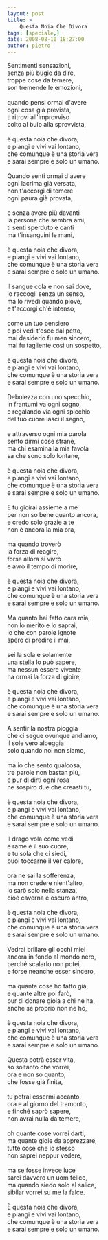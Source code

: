 ```yaml
---
layout: post
title: >
    Questa Noia Che Divora
tags: [speciale,]
date: 2008-08-10 18:27:00
author: pietro
---
```

Sentimenti sensazioni,<br/>senza più bugie da dire,<br/>troppe cose da temere,<br/>son tremende le emozioni,<br/><br/>quando pensi ormai d'avere<br/>ogni cosa già prevista,<br/>ti ritrovi all'improvviso<br/>colto al buio alla sprovvista,<br/><br/>è questa noia che divora,<br/>e piangi e vivi vai lontano,<br/>che comunque è una storia vera<br/>e sarai sempre e solo un umano.<br/><br/>Quando senti ormai d'avere<br/>ogni lacrima già versata,<br/>non t'accorgi di temere<br/>ogni paura già provata,<br/><br/>e senza avere più davanti<br/>la persona che sembra ami,<br/>ti senti sperduto e canti<br/>ma t'insanguini le mani,<br/><br/>è questa noia che divora,<br/>e piangi e vivi vai lontano,<br/>che comunque è una storia vera<br/>e sarai sempre e solo un umano.<br/><br/>Il sangue cola e non sai dove,<br/>lo raccogli senza un senso,<br/>ma lo rivedi quando piove,<br/>e t'accorgi ch'è intenso,<br/><br/>come un tuo pensiero<br/>e poi vedi t'esce dal petto,<br/>mai desiderio fu men sincero,<br/>mai fu tagliente così un sospetto,<br/><br/>è questa noia che divora,<br/>e piangi e vivi vai lontano,<br/>che comunque è una storia vera<br/>e sarai sempre e solo un umano.<br/><br/>Debolezza con uno specchio,<br/>in frantumi va ogni sogno,<br/>e regalando via ogni spicchio<br/>del tuo cuore lasci il segno,<br/><br/>e attraverso ogni mia parola<br/>sento dirmi cose strane,<br/>ma chi esamina la mia favola<br/>sa che sono solo lontane,<br/><br/>è questa noia che divora,<br/>e piangi e vivi vai lontano,<br/>che comunque è una storia vera<br/>e sarai sempre e solo un umano.<br/><br/>E tu gioirai assieme a me<br/>per non so bene quanto ancora,<br/>e credo solo grazie a te<br/>non è ancora la mia ora,<br/><br/>ma quando troverò<br/>la forza di reagire,<br/>forse allora sì vivrò<br/>e avrò il tempo di morire,<br/><br/>è questa noia che divora,<br/>e piangi e vivi vai lontano,<br/>che comunque è una storia vera<br/>e sarai sempre e solo un umano.<br/><br/>Ma quanto hai fatto cara mia,<br/>non lo merito e lo saprai,<br/>io che con parole ignote<br/>spero di predire il mai,<br/><br/>sei la sola e solamente<br/>una stella lo può sapere,<br/>ma nessun essere vivente<br/>ha ormai la forza di gioire,<br/><br/>è questa noia che divora,<br/>e piangi e vivi vai lontano,<br/>che comunque è una storia vera<br/>e sarai sempre e solo un umano.<br/><br/>A sentir la nostra pioggia<br/>che ci segue ovunque andiamo,<br/>il sole vero albeggia<br/>solo quando noi non siamo,<br/><br/>ma io che sento qualcosa,<br/>tre parole non bastan più,<br/>e pur di dirti ogni rosa<br/>ne sospiro due che creasti tu,<br/><br/>è questa noia che divora,<br/>e piangi e vivi vai lontano,<br/>che comunque è una storia vera<br/>e sarai sempre e solo un umano.<br/><br/>Il drago vola come vedi<br/>e rame è il suo cuore,<br/>e tu sola che ci siedi,<br/>puoi toccarne il ver calore,<br/><br/>ora ne sai la sofferenza,<br/>ma non credere nient'altro,<br/>io sarò solo nella stanza,<br/>cioè caverna e oscuro antro,<br/><br/>è questa noia che divora,<br/>e piangi e vivi vai lontano,<br/>che comunque è una storia vera<br/>e sarai sempre e solo un umano.<br/><br/>Vedrai brillare gli occhi miei<br/>ancora in fondo al mondo nero,<br/>perché scalarlo non potei,<br/>e forse neanche esser sincero,<br/><br/>ma quante cose ho fatto già,<br/>e quante altre poi farò,<br/>pur di donare gioia a chi ne ha,<br/>anche se proprio non ne ho,<br/><br/>è questa noia che divora,<br/>e piangi e vivi vai lontano,<br/>che comunque è una storia vera<br/>e sarai sempre e solo un umano.<br/><br/>Questa potrà esser vita,<br/>so soltanto che vorrei,<br/>ora e non so quanto,<br/>che fosse già finita,<br/><br/>tu potrai essermi accanto,<br/>ora e al giorno del tramonto,<br/>e finché saprò sapere,<br/>non avrai nulla da temere,<br/><br/>oh quante cose vorrei darti,<br/>ma quante gioie da apprezzare,<br/>tutte cose che io stesso<br/>non saprei neppur vedere,<br/><br/>ma se fosse invece luce<br/>sarei davvero un uom felice,<br/>ma quando siedo solo al salice,<br/>sibilar vorrei su me la falce.<br/><br/>È questa noia che divora,<br/>e piangi e vivi vai lontano,<br/>che comunque è una storia vera<br/>e sarai sempre e solo un umano.
